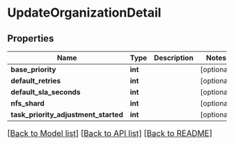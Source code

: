 # UpdateOrganizationDetail

## Properties
Name | Type | Description | Notes
------------ | ------------- | ------------- | -------------
**base_priority** | **int** |  | [optional] 
**default_retries** | **int** |  | [optional] 
**default_sla_seconds** | **int** |  | [optional] 
**nfs_shard** | **int** |  | [optional] 
**task_priority_adjustment_started** | **int** |  | [optional] 

[[Back to Model list]](../README.md#documentation-for-models) [[Back to API list]](../README.md#documentation-for-api-endpoints) [[Back to README]](../README.md)

<style>
     p, ul, ol, li { font-size: 18px !important;}
</style>


